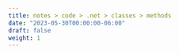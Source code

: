 ```yaml
---
title: notes > code > .net > classes > methods
date: "2023-05-30T00:00:00-06:00"
draft: false
weight: 1
---
```

